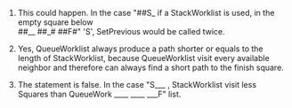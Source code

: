 1. This could happen. In the case "##S_  if a StackWorklist is used, in the empty square below   
								   ##__
								   ##_#
								   ##F#"
'S', SetPrevious would be called twice.

2. Yes, QueueWorklist always produce a path shorter or equals to the length of StackWorklist, because QueueWorklist visit every available neighbor and therefore can always find a short path to the finish square.

3. The statement is false. In the case "S___ , StackWorklist visit less Squares than QueueWork
										____
										____
										___F"
list.